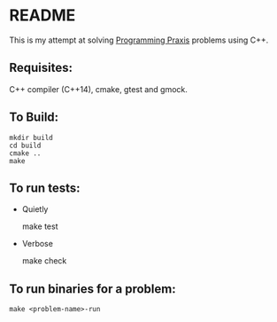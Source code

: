 # README #

This is my attempt at solving [Programming Praxis](https://programmingpraxis.com/) problems using C++.

## Requisites:

C++ compiler (C++14), cmake, gtest and gmock.

## To Build:

    mkdir build
    cd build
    cmake ..
    make

## To run tests:

- Quietly


    make test
    
- Verbose

   
    make check

## To run binaries for a problem:

    make <problem-name>-run